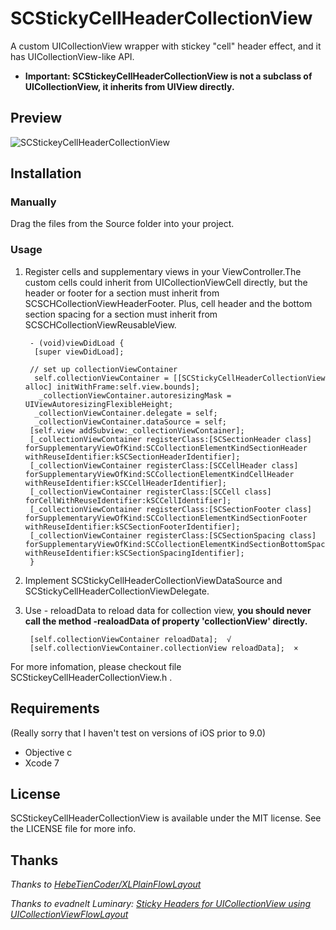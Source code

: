 # SCStickyCellHeaderCollectionView
A custom UICollectionView wrapper with stickey "cell" header effect, and it has UICollectionView-like API.


* **Important: SCStickeyCellHeaderCollectionView is not a subclass of UICollectionView, it inherits from UIView directly.**

## Preview

![SCStickeyCellHeaderCollectionView](https://github.com/ShannonChenCHN/SCStickyCellHeaderCollectionView/blob/master/SCStickyCellHeaderCollectionView.gif)
## Installation

### Manually
Drag the files from the Source folder into your project.

### Usage
1. Register cells and supplementary views in your ViewController.The custom cells could inherit from UICollectionViewCell directly, but the header or footer for a section must inherit from SCSCHCollectionViewHeaderFooter. Plus, cell header and the bottom section spacing for a section must inherit from SCSCHCollectionViewReusableView.

        - (void)viewDidLoad {
         [super viewDidLoad];
    
        // set up collectionViewContainer
         self.collectionViewContainer = [[SCStickyCellHeaderCollectionView alloc] initWithFrame:self.view.bounds];
          _collectionViewContainer.autoresizingMask = UIViewAutoresizingFlexibleHeight;
         _collectionViewContainer.delegate = self;
         _collectionViewContainer.dataSource = self;
        [self.view addSubview:_collectionViewContainer];
        [_collectionViewContainer registerClass:[SCSectionHeader class] forSupplementaryViewOfKind:SCCollectionElementKindSectionHeader withReuseIdentifier:kSCSectionHeaderIdentifier];
        [_collectionViewContainer registerClass:[SCCellHeader class] forSupplementaryViewOfKind:SCCollectionElementKindCellHeader  withReuseIdentifier:kSCCellHeaderIdentifier];
        [_collectionViewContainer registerClass:[SCCell class] forCellWithReuseIdentifier:kSCCellIdentifier];
        [_collectionViewContainer registerClass:[SCSectionFooter class] forSupplementaryViewOfKind:SCCollectionElementKindSectionFooter withReuseIdentifier:kSCSectionFooterIdentifier];
        [_collectionViewContainer registerClass:[SCSectionSpacing class] forSupplementaryViewOfKind:SCCollectionElementKindSectionBottomSpacing  withReuseIdentifier:kSCSectionSpacingIdentifier];
        }
        
2. Implement SCStickyCellHeaderCollectionViewDataSource and  SCStickyCellHeaderCollectionViewDelegate.
 
3. Use - reloadData to reload data for collection view, **you should never call the method -realoadData of property 'collectionView' directly.**
 		
 		[self.collectionViewContainer reloadData];  √
 		[self.collectionViewContainer.collectionView reloadData];  ×
 		
For more infomation, please checkout file SCStickeyCellHeaderCollectionView.h .

## Requirements
(Really sorry that I haven't test on versions of iOS prior to 9.0)

- Objective c
- Xcode 7

## License
SCStickeyCellHeaderCollectionView is available under the MIT license. See the LICENSE file for more info.

## Thanks
*Thanks to [HebeTienCoder/XLPlainFlowLayout](https://github.com/HebeTienCoder/XLPlainFlowLayout)*

*Thanks to evadnelt Luminary: [Sticky Headers for UICollectionView using UICollectionViewFlowLayout](http://blog.radi.ws/post/32905838158/sticky-headers-for-uicollectionview-using#notes)*